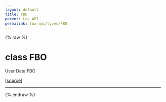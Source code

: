 ```yaml
---
layout: default
title: FBO
parent: Lua API
permalink: lua-api/types/FBO
---
```


{% raw %}

# class FBO





User Data FBO

[<a href="https://github.com/rhys-vdw/RecoilEngine/blob/39a0440f8b3d03a340a3db9cfeb2e589c3e7d595/rts/Lua/LuaFBOs.cpp#L438-L441" target="_blank">source</a>]







---




{% endraw %}